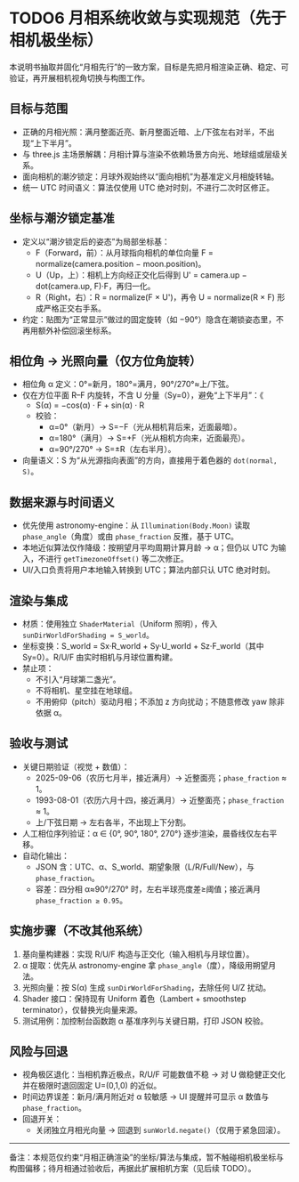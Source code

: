 # TODO6 月相系统收敛与实现规范（先于相机极坐标）

本说明书抽取并固化“月相先行”的一致方案，目标是先把月相渲染正确、稳定、可验证，再开展相机视角切换与构图工作。

## 目标与范围
- 正确的月相光照：满月整面近亮、新月整面近暗、上/下弦左右对半，不出现“上下半月”。
- 与 three.js 主场景解耦：月相计算与渲染不依赖场景方向光、地球组或层级关系。
- 面向相机的潮汐锁定：月球外观始终以“面向相机”为基准定义月相旋转轴。
- 统一 UTC 时间语义：算法仅使用 UTC 绝对时刻，不进行二次时区修正。

## 坐标与潮汐锁定基准
- 定义以“潮汐锁定后的姿态”为局部坐标基：
  - F（Forward，前）：从月球指向相机的单位向量 F = normalize(camera.position − moon.position)。
  - U（Up，上）：相机上方向经正交化后得到 U' = camera.up − dot(camera.up, F)·F，再归一化。
  - R（Right，右）：R = normalize(F × U')，再令 U = normalize(R × F) 形成严格正交右手系。
- 约定：贴图为“正常显示”做过的固定旋转（如 −90°）隐含在潮锁姿态里，不再用额外补偿回滚坐标系。

## 相位角 → 光照向量（仅方位角旋转）
- 相位角 α 定义：0°=新月，180°=满月，90°/270°≈上/下弦。
- 仅在方位平面 R–F 内旋转，不含 U 分量（Sy=0），避免“上下半月”：《
  - S(α) = −cos(α) · F + sin(α) · R
  - 校验：
    - α=0°（新月）→ S=−F（光从相机背后来，近面最暗）。
    - α=180°（满月）→ S=+F（光从相机方向来，近面最亮）。
    - α=90°/270° → S=±R（左右半月）。
- 向量语义：S 为“从光源指向表面”的方向，直接用于着色器的 `dot(normal, S)`。

## 数据来源与时间语义
- 优先使用 astronomy-engine：从 `Illumination(Body.Moon)` 读取 `phase_angle`（角度）或由 `phase_fraction` 反推，基于 UTC。
- 本地近似算法仅作降级：按朔望月平均周期计算月龄 → α；但仍以 UTC 为输入，不进行 `getTimezoneOffset()` 等二次修正。
- UI/入口负责将用户本地输入转换到 UTC；算法内部只认 UTC 绝对时刻。

## 渲染与集成
- 材质：使用独立 `ShaderMaterial`（Uniform 照明），传入 `sunDirWorldForShading = S_world`。
- 坐标变换：S_world = Sx·R_world + Sy·U_world + Sz·F_world（其中 Sy=0）。R/U/F 由实时相机与月球位置构建。
- 禁止项：
  - 不引入“月球第二盏光”。
  - 不将相机、星空挂在地球组。
  - 不用俯仰（pitch）驱动月相；不添加 z 方向扰动；不随意修改 yaw 除非依据 α。

## 验收与测试
- 关键日期验证（视觉 + 数值）：
  - 2025-09-06（农历七月半，接近满月）→ 近整面亮；`phase_fraction` ≈ 1。 
  - 1993-08-01（农历六月十四，接近满月）→ 近整面亮；`phase_fraction` ≈ 1。
  - 上/下弦日期 → 左右各半，不出现上下分割。
- 人工相位序列验证：α ∈ {0°, 90°, 180°, 270°} 逐步渲染，晨昏线仅左右平移。
- 自动化输出：
  - JSON 含：UTC、α、S_world、期望象限（L/R/Full/New），与 `phase_fraction`。
  - 容差：四分相 α≈90°/270° 时，左右半球亮度差≥阈值；接近满月 `phase_fraction ≥ 0.95`。

## 实施步骤（不改其他系统）
1) 基向量构建器：实现 R/U/F 构造与正交化（输入相机与月球位置）。
2) α 提取：优先从 astronomy-engine 拿 `phase_angle`（度），降级用朔望月法。
3) 光照向量：按 S(α) 生成 `sunDirWorldForShading`，去除任何 U/Z 扰动。
4) Shader 接口：保持现有 Uniform 着色（Lambert + smoothstep terminator），仅替换光向量来源。
5) 测试用例：加控制台函数跑 α 基准序列与关键日期，打印 JSON 校验。

## 风险与回退
- 视角极区退化：当相机靠近极点，R/U/F 可能数值不稳 → 对 U 做稳健正交化并在极限时退回固定 U=(0,1,0) 的近似。
- 时间边界误差：新月/满月附近对 α 较敏感 → UI 提醒并可显示 α 数值与 `phase_fraction`。
- 回退开关：
  - 关闭独立月相光向量 → 回退到 `sunWorld.negate()`（仅用于紧急回滚）。

---

备注：本规范仅约束“月相正确渲染”的坐标/算法与集成，暂不触碰相机极坐标与构图偏移；待月相通过验收后，再据此扩展相机方案（见后续 TODO）。
